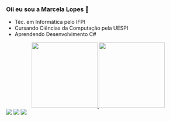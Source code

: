 ### Oii eu sou a Marcela Lopes 👋

- Téc. em Informática pelo IFPI
- Cursando Ciências da Computação pela UESPI
- Aprendendo Desenvolvimento C#

<div align="center">
  <a href="https://github.com/Marcelalopes">
  <img height="180em" src="https://github-readme-stats.vercel.app/api?username=Marcelalopes&show_icons=true&theme=dracula&include_all_commits=true&count_private=true"/>
  <img height="180em" src="https://github-readme-stats.vercel.app/api/top-langs/?username=Marcelalopes&layout=compact&langs_count=7&theme=dracula"/>
</div>
  
<div> 
  <a href="https://www.instagram.com/marcelalop3s_" target="_blank"><img src="https://img.shields.io/badge/-Instagram-%23E4405F?style=for-the-badge&logo=instagram&logoColor=white" target="_blank"></a>
  <a href = "mailto:marcelalopes497@gmail.com"><img src="https://img.shields.io/badge/-Gmail-%23333?style=for-the-badge&logo=gmail&logoColor=red" target="_blank"></a>
  <a href="https://www.linkedin.com/in/marcela-lopes-6703561b6/" target="_blank"><img src="https://img.shields.io/badge/-LinkedIn-%230077B5?style=for-the-badge&logo=linkedin&logoColor=white" target="_blank"></a>  
</div>
